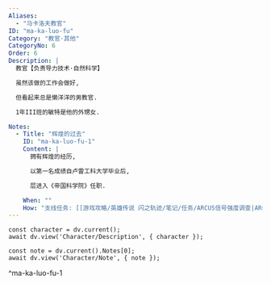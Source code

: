 ```yaml
---
Aliases:
  - "马卡洛夫教官"
ID: "ma-ka-luo-fu"
Category: "教官·其他"
CategoryNo: 6
Order: 6
Description: |
  教官【负责导力技术·自然科学】

  虽然该做的工作会做好,

  但看起来总是懒洋洋的男教官.

  1年III班的敏特是他的外甥女.

Notes:
  - Title: "辉煌的过去"
    ID: "ma-ka-luo-fu-1"
    Content: |
      拥有辉煌的经历,

      以第一名成绩自卢雷工科大学毕业后,

      层进入《帝国科学院》任职.

    When: ""
    How: "支线任务: [[游戏攻略/英雄传说 闪之轨迹/笔记/任务/ARCUS信号强度调查|ARCUS信号强度调查]] 获得"
---
```

```dataviewjs
const character = dv.current();
await dv.view('Character/Description', { character });
```

```dataviewjs
const note = dv.current().Notes[0];
await dv.view('Character/Note', { note });
```
^ma-ka-luo-fu-1